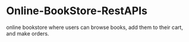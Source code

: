 # Online-BookStore-RestAPIs
online bookstore where users can browse books, add them to their cart, and make orders.
